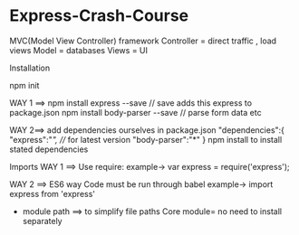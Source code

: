 # Express-Crash-Course

MVC(Model View Controller) framework
Controller = direct traffic , load views
Model = databases
Views = UI

Installation

npm init

WAY 1 ==>
npm install express --save  // save adds this express to package.json
npm install body-parser --save // parse form data etc

WAY 2==>
add dependencies ourselves in package.json
"dependencies":{
	"express":"*", //* for latest version
	"body-parser":"*"
}
npm install to install stated dependencies



Imports
WAY 1 ==>
Use require:
example-> var express = require('express');

WAY 2 ==>
ES6 way
Code must be run through babel
example-> import express from 'express'

* module path ==> to simplify file paths
	Core module= no need to install separately

	
